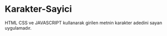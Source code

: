# Karakter-Sayici
HTML CSS ve JAVASCRIPT kullanarak girilen metnin karakter adedini sayan uygulamadır.
